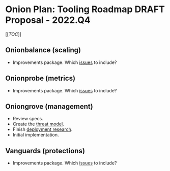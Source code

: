 # Onion Plan: Tooling Roadmap DRAFT Proposal - 2022.Q4

[[_TOC_]]

## Onionbalance (scaling)

* Improvements package. Which
  [issues](https://gitlab.torproject.org/tpo/core/onionbalance/-/issues) to
  include?

## Onionprobe (metrics)

* Improvements package. Which
  [issues](https://gitlab.torproject.org/tpo/onion-services/onionprobe/-/issues)
  to include?

## Oniongrove (management)

* Review specs.
* Create the [threat model](https://gitlab.torproject.org/tpo/onion-services/oniongroove/-/issues/2).
* Finish [deployment research](https://gitlab.torproject.org/tpo/onion-services/oniongroove/-/issues/1).
* Initial implementation.

## Vanguards (protections)

* Improvements package. Which
  [issues](https://github.com/mikeperry-tor/vanguards/issues) to include?
